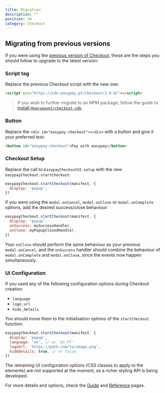 ```yaml
---
title: Migration
description: ""
position: 34
category: Checkout
---
```


## Migrating from previous versions

If you were using the [previous version of Checkout](https://api.prod.easypay.pt/docs#tag/Checkout), these are the steps you should follow to upgrade to the latest version:


### Script tag

Replace the previous Checkout script with the new one:

```html
<script src="https://cdn.easypay.pt/checkout/2.0.0/"></script>
```

> If you wish to further migrate to an NPM package, follow the guide to [install `@easypaypt/checkout-sdk`](/checkout/guide#npm-import).

### Button

Replace the `<div id="easypay-checkout"></div>` with a button and give it your preferred text:

```html
<button id="easypay-checkout">Pay with easypay</button>
```

### Checkout Setup

Replace the call to `EasypayCheckoutUI.setup` with the new `easypayCheckout.startCheckout`:

```javascript
easypayCheckout.startCheckout(manifest, {
  display: 'popup',
})
```

If you were using the `modal.onCancel`, `modal.onClose` or `modal.onComplete` options, add the desired success/close behaviour:

```javascript
easypayCheckout.startCheckout(manifest, {
  display: 'popup',
  onSuccess: mySuccessHandler,
  onClose: myPopupClosedHandler,
})
```

Your `onClose` should perform the same behaviour as your previous `modal.onCancel`, and the `onSuccess` handler should combine the behaviour of `modal.onComplete` and `modal.onClose`, since the events now happen simultaneously.

### UI Configuration

If you used any of the following configuration options during Checkout creation:

- `language`
- `logo_url`
- `hide_details`

You should move them to the initialisation options of the `startCheckout` function:

```javascript
easypayCheckout.startCheckout(manifest, {
  display: 'popup',
  language: 'en', // or 'pt_PT'
  logoUrl: 'https://path.com/to/image.png',
  hideDetails: true, // or false
})
```

The remaining UI configuration options (CSS classes to apply to the elements) are not supported at the moment, as a richer styling API is being developed.

For more details and options, check the [Guide](/checkout/guide) and [Reference](/checkout/reference) pages.